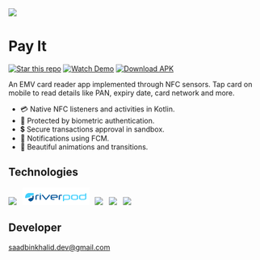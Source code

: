 <img src="https://raw.githubusercontent.com/saad0510/pay-it/main/doc/cover.png" />

# Pay It

[![Star this repo](https://img.shields.io/badge/Star-⭐_this_repo-FFEC86?style=for-the-badge&logo=github&logoColor=white)](https://github.com/saad0510/pay-it)
[![Watch Demo](https://img.shields.io/badge/Watch-Demo-CD2F30?style=for-the-badge&logo=youtube&logoColor=white)](https://firebasestorage.googleapis.com/v0/b/saadbinkhalid-portfolio.appspot.com/o/pay_it%2Fpay_it.mp4?alt=media&token=55c720d2-a4bf-40f9-8011-70eefcf0e6d1)
[![Download APK](https://img.shields.io/badge/Download-APK-3DDC84?style=for-the-badge&logo=android&logoColor=white)](https://github.com/saad0510/pay-it/releases/tag/apk)

An EMV card reader app implemented through NFC sensors. Tap card on mobile to read details like PAN, expiry date, card network and more.

- 💳 Native NFC listeners and activities in Kotlin.
- 🔐 Protected by biometric authentication.
- 💲 Secure transactions approval in sandbox.
- 🔔 Notifications using FCM.
- 🌸 Beautiful animations and transitions.

## Technologies

<div>
  <img src="https://storage.googleapis.com/cms-storage-bucket/6a07d8a62f4308d2b854.svg" height=30px /> &nbsp;
  <img src="https://raw.githubusercontent.com/gaganyadav80/rp-consumer/main/assets/logo-full.png" height=35px /> &nbsp;
  <img src="https://www.gstatic.com/devrel-devsite/prod/veedbeaae685ee44a03112cb16b1d4bd8e26efe964d9c2b235745fe9600d13418/firebase/images/lockup.svg" height=30px /> &nbsp;
  <img src="https://pluspng.com/img-png/kotlin-logo-png-designed-a-logo-for-kotlin-steemit-640x162.png" height=30px /> &nbsp;
  <img src="https://cdn4.iconfinder.com/data/icons/nfc-technology-contactless-1/100/nfc_card_technology_contactless_payment_communication_proximity-64.png" height=30px /> &nbsp;
</div>

## Developer
saadbinkhalid.dev@gmail.com
